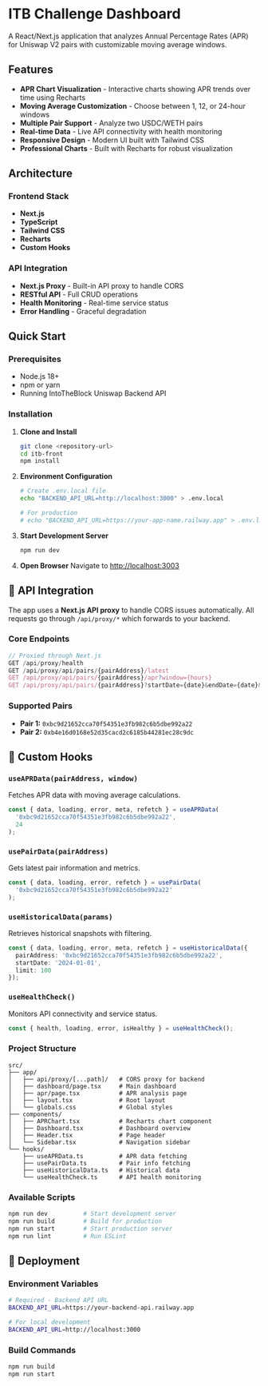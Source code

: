 # ITB Challenge Dashboard

A React/Next.js application that analyzes Annual Percentage Rates (APR) for Uniswap V2 pairs with customizable moving average windows.

## Features

- **APR Chart Visualization** - Interactive charts showing APR trends over time using Recharts
- **Moving Average Customization** - Choose between 1, 12, or 24-hour windows
- **Multiple Pair Support** - Analyze two USDC/WETH pairs
- **Real-time Data** - Live API connectivity with health monitoring
- **Responsive Design** - Modern UI built with Tailwind CSS
- **Professional Charts** - Built with Recharts for robust visualization

##  Architecture

### Frontend Stack
- **Next.js** 
- **TypeScript**
- **Tailwind CSS**
- **Recharts** 
- **Custom Hooks** 

### API Integration
- **Next.js Proxy** - Built-in API proxy to handle CORS
- **RESTful API** - Full CRUD operations
- **Health Monitoring** - Real-time service status
- **Error Handling** - Graceful degradation

## Quick Start

### Prerequisites
- Node.js 18+ 
- npm or yarn
- Running IntoTheBlock Uniswap Backend API

### Installation

1. **Clone and Install**
   ```bash
   git clone <repository-url>
   cd itb-front
   npm install
   ```

2. **Environment Configuration**
   ```bash
   # Create .env.local file
   echo "BACKEND_API_URL=http://localhost:3000" > .env.local
   
   # For production
   # echo "BACKEND_API_URL=https://your-app-name.railway.app" > .env.local
   ```

3. **Start Development Server**
   ```bash
   npm run dev
   ```

4. **Open Browser**
   Navigate to [http://localhost:3003](http://localhost:3003)


## 🔧 API Integration

The app uses a **Next.js API proxy** to handle CORS issues automatically. All requests go through `/api/proxy/*` which forwards to your backend.

### Core Endpoints
```typescript
// Proxied through Next.js
GET /api/proxy/health
GET /api/proxy/api/pairs/{pairAddress}/latest
GET /api/proxy/api/pairs/{pairAddress}/apr?window={hours}
GET /api/proxy/api/pairs/{pairAddress}?startDate={date}&endDate={date}&limit={number}
```

### Supported Pairs
- **Pair 1:** `0xbc9d21652cca70f54351e3fb982c6b5dbe992a22`
- **Pair 2:** `0xb4e16d0168e52d35cacd2c6185b44281ec28c9dc`

## 🎣 Custom Hooks

### `useAPRData(pairAddress, window)`
Fetches APR data with moving average calculations.

```typescript
const { data, loading, error, meta, refetch } = useAPRData(
  '0xbc9d21652cca70f54351e3fb982c6b5dbe992a22',
  24
);
```

### `usePairData(pairAddress)`
Gets latest pair information and metrics.

```typescript
const { data, loading, error, refetch } = usePairData(
  '0xbc9d21652cca70f54351e3fb982c6b5dbe992a22'
);
```

### `useHistoricalData(params)`
Retrieves historical snapshots with filtering.

```typescript
const { data, loading, error, meta, refetch } = useHistoricalData({
  pairAddress: '0xbc9d21652cca70f54351e3fb982c6b5dbe992a22',
  startDate: '2024-01-01',
  limit: 100
});
```

### `useHealthCheck()`
Monitors API connectivity and service status.

```typescript
const { health, loading, error, isHealthy } = useHealthCheck();
```

### Project Structure
```
src/
├── app/
│   ├── api/proxy/[...path]/   # CORS proxy for backend
│   ├── dashboard/page.tsx     # Main dashboard
│   ├── apr/page.tsx           # APR analysis page
│   ├── layout.tsx             # Root layout
│   └── globals.css            # Global styles
├── components/
│   ├── APRChart.tsx           # Recharts chart component
│   ├── Dashboard.tsx          # Dashboard overview
│   ├── Header.tsx             # Page header
│   └── Sidebar.tsx            # Navigation sidebar
└── hooks/
    ├── useAPRData.ts          # APR data fetching
    ├── usePairData.ts         # Pair info fetching
    ├── useHistoricalData.ts   # Historical data
    └── useHealthCheck.ts      # API health monitoring
```

### Available Scripts
```bash
npm run dev          # Start development server
npm run build        # Build for production
npm run start        # Start production server
npm run lint         # Run ESLint
```

## 🚀 Deployment

### Environment Variables
```bash
# Required - Backend API URL
BACKEND_API_URL=https://your-backend-api.railway.app

# For local development
BACKEND_API_URL=http://localhost:3000
```

### Build Commands
```bash
npm run build
npm run start
```